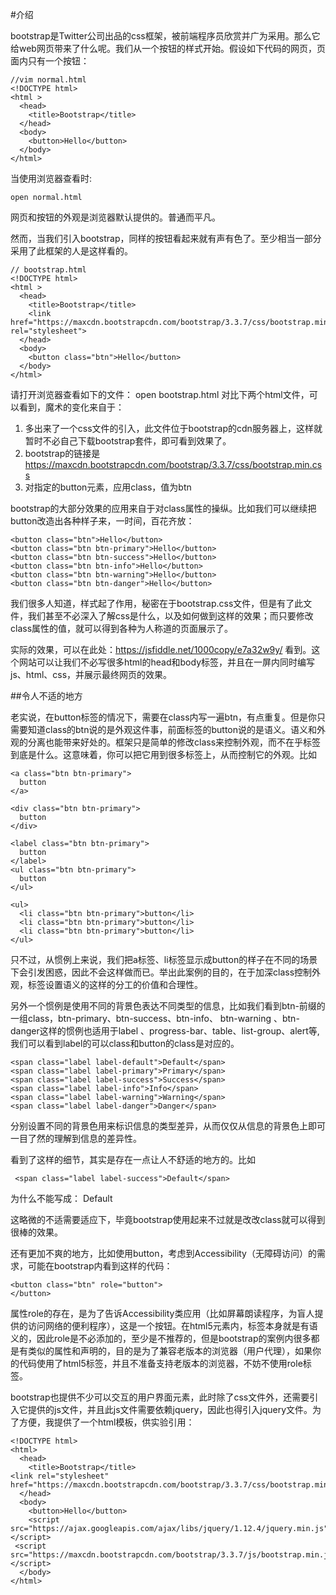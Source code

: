 #介绍

bootstrap是Twitter公司出品的css框架，被前端程序员欣赏并广为采用。那么它给web网页带来了什么呢。我们从一个按钮的样式开始。假设如下代码的网页，页面内只有一个按钮：

    //vim normal.html
    <!DOCTYPE html>
    <html >
      <head>
        <title>Bootstrap</title>
      </head>
      <body>
        <button>Hello</button>
      </body>
    </html>
当使用浏览器查看时:

    open normal.html

网页和按钮的外观是浏览器默认提供的。普通而平凡。

然而，当我们引入bootstrap，同样的按钮看起来就有声有色了。至少相当一部分采用了此框架的人是这样看的。

    // bootstrap.html
    <!DOCTYPE html>
    <html >
      <head>
        <title>Bootstrap</title>
        <link href="https://maxcdn.bootstrapcdn.com/bootstrap/3.3.7/css/bootstrap.min.css" rel="stylesheet">
      </head>
      <body>
        <button class="btn">Hello</button>
      </body>
    </html>
请打开浏览器查看如下的文件：
    open bootstrap.html
对比下两个html文件，可以看到，魔术的变化来自于：

1. 多出来了一个css文件的引入，此文件位于bootstrap的cdn服务器上，这样就暂时不必自己下载bootstrap套件，即可看到效果了。
2. bootstrap的链接是 https://maxcdn.bootstrapcdn.com/bootstrap/3.3.7/css/bootstrap.min.css
3. 对指定的button元素，应用class，值为btn

bootstrap的大部分效果的应用来自于对class属性的操纵。比如我们可以继续把button改造出各种样子来，一时间，百花齐放：

    <button class="btn">Hello</button>
    <button class="btn btn-primary">Hello</button>
    <button class="btn btn-success">Hello</button>
    <button class="btn btn-info">Hello</button>
    <button class="btn btn-warning">Hello</button>
    <button class="btn btn-danger">Hello</button>

我们很多人知道，样式起了作用，秘密在于bootstrap.css文件，但是有了此文件，我们甚至不必深入了解css是什么，以及如何做到这样的效果；而只要修改class属性的值，就可以得到各种为人称道的页面展示了。

实际的效果，可以在此处：https://jsfiddle.net/1000copy/e7a32w9y/ 看到。这个网站可以让我们不必写很多html的head和body标签，并且在一屏内同时编写js、html、css，并展示最终网页的效果。

##令人不适的地方

老实说，在button标签的情况下，需要在class内写一遍btn，有点重复。但是你只需要知道class的btn说的是外观这件事，前面标签的button说的是语义。语义和外观的分离也能带来好处的。框架只是简单的修改class来控制外观，而不在乎标签到底是什么。这意味着，你可以把它用到很多标签上，从而控制它的外观。比如

    <a class="btn btn-primary">
      button
    </a>
    
    <div class="btn btn-primary">
      button
    </div>
    
    <label class="btn btn-primary">
      button
    </label>
    <ul class="btn btn-primary">
      button
    </ul>
    
    <ul>
      <li class="btn btn-primary">button</li>
      <li class="btn btn-primary">button</li>
      <li class="btn btn-primary">button</li>
    </ul>
只不过，从惯例上来说，我们把a标签、li标签显示成button的样子在不同的场景下会引发困惑，因此不会这样做而已。举出此案例的目的，在于加深class控制外观，标签设置语义的这样的分工的价值和合理性。

另外一个惯例是使用不同的背景色表达不同类型的信息，比如我们看到btn-前缀的一组class，btn-primary、btn-success、btn-info、 btn-warning 、btn-danger这样的惯例也适用于label 、progress-bar、table、list-group、alert等,我们可以看到label的可以class和button的class是对应的。

    <span class="label label-default">Default</span>
    <span class="label label-primary">Primary</span>
    <span class="label label-success">Success</span>
    <span class="label label-info">Info</span>
    <span class="label label-warning">Warning</span>
    <span class="label label-danger">Danger</span>

分别设置不同的背景色用来标识信息的类型差异，从而仅仅从信息的背景色上即可一目了然的理解到信息的差异性。

看到了这样的细节，其实是存在一点让人不舒适的地方的。比如

     <span class="label label-success">Default</span>
为什么不能写成：
     <span class="label success">Default</span>

这略微的不适需要适应下，毕竟bootstrap使用起来不过就是改改class就可以得到很棒的效果。

还有更加不爽的地方，比如使用button，考虑到Accessibility（无障碍访问）的需求，可能在bootstrap内看到这样的代码：

    <button class="btn" role="button">
    </button>

属性role的存在，是为了告诉Accessibility类应用（比如屏幕朗读程序，为盲人提供的访问网络的便利程序），这是一个按钮。在html5元素内，标签本身就是有语义的，因此role是不必添加的，至少是不推荐的，但是bootstrap的案例内很多都是有类似的属性和声明的，目的是为了兼容老版本的浏览器（用户代理），如果你的代码使用了html5标签，并且不准备支持老版本的浏览器，不妨不使用role标签。

bootstrap也提供不少可以交互的用户界面元素，此时除了css文件外，还需要引入它提供的js文件，并且此js文件需要依赖jquery，因此也得引入jquery文件。为了方便，我提供了一个html模板，供实验引用：

    <!DOCTYPE html>
    <html>
      <head>
        <title>Bootstrap</title>    
    <link rel="stylesheet" href="https://maxcdn.bootstrapcdn.com/bootstrap/3.3.7/css/bootstrap.min.css">
      </head>
      <body>
        <button>Hello</button>
        <script src="https://ajax.googleapis.com/ajax/libs/jquery/1.12.4/jquery.min.js"></script>
     <script src="https://maxcdn.bootstrapcdn.com/bootstrap/3.3.7/js/bootstrap.min.js"></script>
      </body>
    </html>
    
